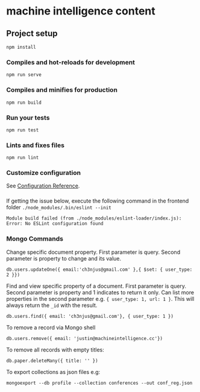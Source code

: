 # machine intelligence content

## Project setup
```
npm install
```

### Compiles and hot-reloads for development
```
npm run serve
```

### Compiles and minifies for production
```
npm run build
```

### Run your tests
```
npm run test
```

### Lints and fixes files
```
npm run lint
```

### Customize configuration
See [Configuration Reference](https://cli.vuejs.org/config/).


###
If getting the issue below, execute the following command in the frontend folder `./node_modules/.bin/eslint --init`
```
Module build failed (from ./node_modules/eslint-loader/index.js): 
Error: No ESLint configuration found
```

### Mongo Commands
Change specific document property. First parameter is query. Second parameter is property to change and its value.
```
db.users.updateOne({ email:'ch3njus@gmail.com' },{ $set: { user_type: 2 }})
```

Find and view specific property of a document. First parameter is query. Second parameter is property and 1 indicates to return it only. Can list more properties in the second parameter e.g. `{ user_type: 1, url: 1 }`. This will always return the `_id` with the result.
```
db.users.find({ email: 'ch3njus@gmail.com'}, { user_type: 1 })
```

To remove a record via Mongo shell
```
db.users.remove({ email: 'justin@machineintelligence.cc'})
```

To remove all records with empty titles:
```
db.paper.deleteMany({ title: '' })
```

To export collections as json files e.g:
```
mongoexport --db profile --collection conferences --out conf_reg.json
```
